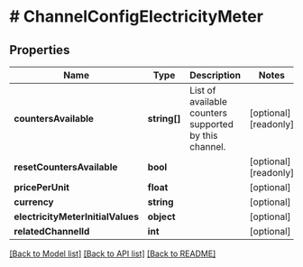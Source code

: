 # # ChannelConfigElectricityMeter

## Properties

Name | Type | Description | Notes
------------ | ------------- | ------------- | -------------
**countersAvailable** | **string[]** | List of available counters supported by this channel. | [optional] [readonly]
**resetCountersAvailable** | **bool** |  | [optional] [readonly]
**pricePerUnit** | **float** |  | [optional]
**currency** | **string** |  | [optional]
**electricityMeterInitialValues** | **object** |  | [optional]
**relatedChannelId** | **int** |  | [optional]

[[Back to Model list]](../../README.md#models) [[Back to API list]](../../README.md#endpoints) [[Back to README]](../../README.md)
